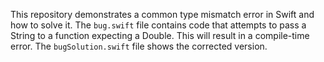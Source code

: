 This repository demonstrates a common type mismatch error in Swift and how to solve it.
The `bug.swift` file contains code that attempts to pass a String to a function expecting a Double. This will result in a compile-time error. The `bugSolution.swift` file shows the corrected version.